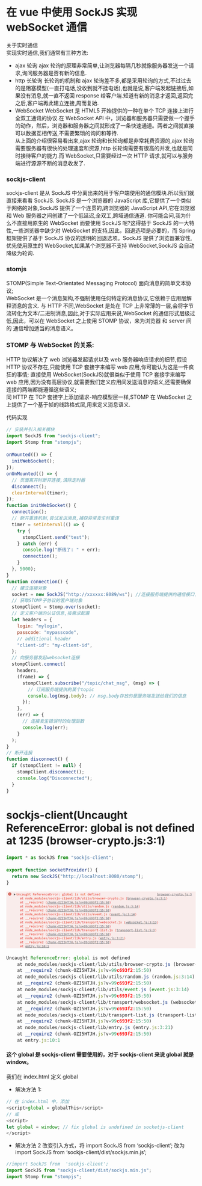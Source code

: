 # 在 vue 中使用 SockJS 实现 webSocket 通信

关于实时通信  
实现实时通信,我们通常有三种方法:

- ajax 轮询
  ajax 轮询的原理非常简单,让浏览器每隔几秒就像服务器发送一个请求,询问服务器是否有新的信息.
- http 长轮询
  长轮询的机制和 ajax 轮询差不多,都是采用轮询的方式,不过过去的是阻塞模型(一直打电话,没收到就不挂电话),也就是说,客户端发起链接后,如果没有消息,就一直不返回 response 给客户端.知道有新的消息才返回,返回完之后,客户端再此建立连接,周而复始.
- WebSocket
  WebSocket 是 HTML5 开始提供的一种在单个 TCP 连接上进行全双工通讯的协议.在 WebSocket API 中，浏览器和服务器只需要做一个握手的动作，然后，浏览器和服务器之间就形成了一条快速通道。两者之间就直接可以数据互相传送,不需要繁琐的询问和等待.  
  从上面的介绍很容易看出来,ajax 轮询和长轮询都是非常耗费资源的,ajax 轮询需要服务器有很快的处理速度和资源,http 长轮询需要有很高的并发,也就是同时接待客户的能力.而 WebSocket,只需要经过一次 HTTP 请求,就可以与服务端进行源源不断的消息收发了.

### sockjs-client

sockjs-client 是从 SockJS 中分离出来的用于客户端使用的通信模块.所以我们就直接来看看 SockJS.
SockJS 是一个浏览器的 JavaScript 库,它提供了一个类似于网络的对象,SockJS 提供了一个连贯的,跨浏览器的 JavaScript API,它在浏览器和 Web 服务器之间创建了一个低延迟,全双工,跨域通信通道.
你可能会问,我为什么不直接用原生的 WebSocket 而要使用 SockJS 呢?这得益于 SockJS 的一大特性,一些浏览器中缺少对 WebSocket 的支持,因此，回退选项是必要的，而 Spring 框架提供了基于 SockJS 协议的透明的回退选项。SockJS 提供了浏览器兼容性,优先使用原生的 WebSocket,如果某个浏览器不支持 WebSocket,SockJS 会自动降级为轮询.

### stomjs

STOMP(Simple Text-Orientated Messaging Protocol) 面向消息的简单文本协议;  
WebSocket 是一个消息架构,不强制使用任何特定的消息协议,它依赖于应用层解释消息的含义.
与 HTTP 不同,WebSocket 是处在 TCP 上非常薄的一层,会将字节流转化为文本/二进制消息,因此,对于实际应用来说,WebSocket 的通信形式层级过低,因此，可以在 WebSocket 之上使用 STOMP 协议，来为浏览器 和 server 间的 通信增加适当的消息语义。

### STOMP 与 WebSocket 的关系:

HTTP 协议解决了 web 浏览器发起请求以及 web 服务器响应请求的细节,假设 HTTP 协议不存在,只能使用 TCP 套接字来编写 web 应用,你可能认为这是一件疯狂的事情;
直接使用 WebSocket(SockJS)就很类似于使用 TCP 套接字来编写 web 应用,因为没有高层协议,就需要我们定义应用间发送消息的语义,还需要确保连接的两端都能遵循这些语义;  
同 HTTP 在 TCP 套接字上添加请求-响应模型层一样,STOMP 在 WebSocket 之上提供了一个基于帧的线路格式层,用来定义消息语义.

代码实现

```js
// 安装并引入相关模块
import SockJS from "sockjs-client";
import Stomp from "stompjs";

onMounted(() => {
  initWebSocket();
});
onUnMounted(() => {
  // 页面离开时断开连接,清除定时器
  disconnect();
  clearInterval(timer);
});
function initWebSocket() {
  connection();
  // 断开重连机制,尝试发送消息,捕获异常发生时重连
  timer = setInterval(() => {
    try {
      stompClient.send("test");
    } catch (err) {
      console.log("断线了: " + err);
      connection();
    }
  }, 5000);
}
function connection() {
  // 建立连接对象
  socket = new SockJS("http://xxxxxx:8089/ws"); //连接服务端提供的通信接口，连接以后才可以订阅广播消息和个人消息
  // 获取STOMP子协议的客户端对象
  stompClient = Stomp.over(socket);
  // 定义客户端的认证信息,按需求配置
  let headers = {
    login: "mylogin",
    passcode: "mypasscode",
    // additional header
    "client-id": "my-client-id",
  };
  // 向服务器发起websocket连接
  stompClient.connect(
    headers,
    (frame) => {
      stompClient.subscribe("/topic/chat_msg", (msg) => {
        // 订阅服务端提供的某个topic
        console.log(msg.body); // msg.body存放的是服务端发送给我们的信息
      });
    },
    (err) => {
      // 连接发生错误时的处理函数
      console.log(err);
    }
  );
}
// 断开连接
function disconnect() {
  if (stompClient != null) {
    stompClient.disconnect();
    console.log("Disconnected");
  }
}
```

# sockjs-client(Uncaught ReferenceError: global is not defined at 1235 (browser-crypto.js:3:1)

```js
import * as SockJS from "sockjs-client";

export function socketProvider() {
  return new SockJS("http://localhost:8080/stomp");
}
```

![sockjs-client](/images/plugins/sockjs1.png)

```js
Uncaught ReferenceError: global is not defined
    at node_modules/sockjs-client/lib/utils/browser-crypto.js (browser-crypto.js:3:1)
    at __require2 (chunk-OZI5HTJH.js?v=99c693f2:15:50)
    at node_modules/sockjs-client/lib/utils/random.js (random.js:3:14)
    at __require2 (chunk-OZI5HTJH.js?v=99c693f2:15:50)
    at node_modules/sockjs-client/lib/utils/event.js (event.js:3:14)
    at __require2 (chunk-OZI5HTJH.js?v=99c693f2:15:50)
    at node_modules/sockjs-client/lib/transport/websocket.js (websocket.js:3:13)
    at __require2 (chunk-OZI5HTJH.js?v=99c693f2:15:50)
    at node_modules/sockjs-client/lib/transport-list.js (transport-list.js:5:3)
    at __require2 (chunk-OZI5HTJH.js?v=99c693f2:15:50)
    at node_modules/sockjs-client/lib/entry.js (entry.js:3:21)
    at __require2 (chunk-OZI5HTJH.js?v=99c693f2:15:50)
    at entry.js:10:1
```

#### 这个 global 是 sockjs-client 需要使用的，对于 sockjs-client 来说 global 就是 window。

我们在 index.html 定义 global

- 解决方法 1:

```js
// 在 index.html 中，添加
<script>global = globalThis</script>
// 或
<script>
let global = window; // fix global is undefined in socketjs-client
</script>
```

- 解决方法 2
  改变引入方式，将 import SockJS from ‘sockjs-client’; 改为 import SockJS from ‘sockjs-client/dist/sockjs.min.js’;

```js
//import SockJS from  'sockjs-client';
import SockJS from "sockjs-client/dist/sockjs.min.js";
import Stomp from "stompjs";
```
